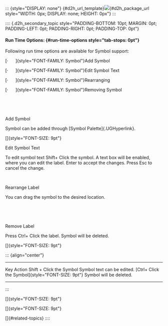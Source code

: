 ::: {style="DISPLAY: none"}
[](ms-xhelp:///?Id=d2h_url_template){#d2h_url_template}![](!package_url!){#d2h_package_url style="WIDTH: 0px; DISPLAY: none; HEIGHT: 0px"}
:::

:::: {.d2h_secondary_topic style="PADDING-BOTTOM: 10pt; MARGIN: 0pt; PADDING-LEFT: 0pt; PADDING-RIGHT: 0pt; PADDING-TOP: 0pt"}
#### Run Time Options: {#run-time-options style="tab-stops: 0pt"}

Following run time options are available for Symbol support:

[·      ]{style="FONT-FAMILY: Symbol"}Add Symbol

[·      ]{style="FONT-FAMILY: Symbol"}Edit Symbol Text

[·      ]{style="FONT-FAMILY: Symbol"}Rearranging

[·      ]{style="FONT-FAMILY: Symbol"}Removing Symbol

 

 

Add Symbol

Symbol can be added through [Symbol Palette]{.UGHyperlink}.  

[]{style="FONT-SIZE: 9pt"} 

Edit Symbol Text

To edit symbol text Shift+ Click the symbol. A text box will be enabled, where you can edit the label. Enter to accept the changes. Press Esc to cancel the change.

 

Rearrange Label

You can drag the symbol to the desired location.

 

 

Remove Label

Press Ctrl+ Click the label. Symbol will be deleted.

[]{style="FONT-SIZE: 9pt"} 

::: {align="center"}
  -------------------------------------------------- ----------------------------
  Key                                                Action
  Shift + Click the Symbol                           Symbol text can be edited.
  [Ctrl+ Click the Symbol]{style="FONT-SIZE: 9pt"}   Symbol will be deleted.
  -------------------------------------------------- ----------------------------
:::

[]{style="FONT-SIZE: 9pt"} 

[]{style="FONT-SIZE: 9pt"} 

[]{#related-topics}
::::
